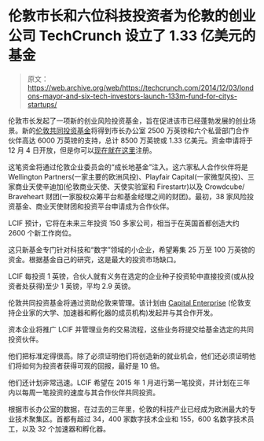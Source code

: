 # 伦敦市长和六位科技投资者为伦敦的创业公司 TechCrunch 设立了 1.33 亿美元的基金

> 原文：<https://web.archive.org/web/https://techcrunch.com/2014/12/03/londons-mayor-and-six-tech-investors-launch-133m-fund-for-citys-startups/>

伦敦市长发起了一项新的创业风险投资基金，旨在促进该市已经蓬勃发展的创业场景。新的[伦敦共同投资基金](https://web.archive.org/web/20221005192609/http://www.lcif.co/)将得到市长办公室 2500 万英镑和六个私营部门合作伙伴高达 6000 万英镑的支持，总计 8500 万英镑或 1.33 亿美元。资金申请将于 12 月 4 日开放，但是你可以[现在就在这里](https://web.archive.org/web/20221005192609/http://eepurl.com/8EXl9)注册。

这笔资金将通过伦敦企业委员会的“成长地基金”注入。这六家私人合作伙伴将是 Wellington Partners(一家主要的欧洲风投)、Playfair Capital(一家微型风投)、三家商业天使辛迪加(伦敦商业天使、天使实验室和 Firestartr)以及 Crowdcube/ Braveheart 财团(一家股权众筹平台和基金经理之间的财团)。最初，38 家风险投资基金、商业天使财团和投资平台申请成为合作伙伴。

LCIF 预计，它将在未来三年投资 150 多家公司，相当于在英国首都创造大约 2600 个新工作岗位。

这只新基金专门针对科技和“数字”领域的小企业，希望筹集 25 万至 100 万英镑的资金。根据基金自己的研究，这是最大的投资市场缺口。

LCIF 每投资 1 英镑，合伙人就有义务在选定的企业种子投资轮中直接投资(或从投资者处获得)至少 1 英镑，平均 2.9 英镑。

伦敦共同投资基金将通过资助伦敦来管理。该计划由 [Capital Enterprise](https://web.archive.org/web/20221005192609/http://capitalenterprise.org/) (伦敦支持企业家的大学、加速器和孵化器的成员机构)发起并与其合作开发。

资本企业将推广 LCIF 并管理业务的交易流程，这些业务将提交给基金选定的共同投资伙伴。

他们把标准定得很高。除了必须证明他们将创造新的就业机会，他们还必须证明他们将如何为投资者获得可观的回报，最好是 10 倍。

他们还计划非常迅速。LCIF 希望在 2015 年 1 月进行第一笔投资，并计划在三年内以每周一笔投资的速度与其合作伙伴共同投资。

根据市长办公室的数据，在过去的三年里，伦敦的科技产业已经成为欧洲最大的专业技术聚集区。首都有超过 34，400 家数字技术企业和 155，600 名数字技术员工，以及 32 个加速器和孵化器。